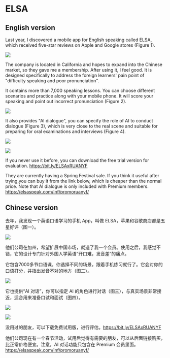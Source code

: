 # ELSA

## English version

Last year, I discovered a mobile app for English speaking called ELSA, which received five-star reviews on Apple and Google stores (Figure 1).

![](https://cdn.beekka.com/blogimg/asset/202310/bg2023101101.png)

The company is located in California and hopes to expand into the Chinese market, so they gave me a membership. After using it, I feel good. It is designed specifically to address the foreign learners' pain point of "difficulty speaking and poor pronunciation".

It contains more than 7,000 speaking lessons. You can choose different scenarios and practice along with your mobile phone. It will score your speaking and point out incorrect pronunciation (Figure 2).

![](https://cdn.beekka.com/blogimg/asset/202310/bg2023101102.png)

It also provides "AI dialogue", you can specify the role of AI to conduct dialogue (Figure 3), which is very close to the real scene and suitable for preparing for oral examinations and interviews (Figure 4).

![](https://cdn.beekka.com/blogimg/asset/202310/bg2023101103.jpg)

![](https://cdn.beekka.com/blogimg/asset/202310/bg2023101104.jpg)

If you never use it before, you can download the free trial version for evaluation. https://bit.ly/ELSAxRUANYF

They are currently having a Spring Festival sale. If you think it useful after trying,you can buy it from the link below, which is cheaper than the normal price. Note that AI dialogue is only included with Premium members. https://elsaspeak.com/inf/promoruanyf/

## Chinese version

去年，我发现一个英语口语学习的手机 App，叫做 ELSA，苹果和谷歌商店都是五星好评（图一）。

![](https://cdn.beekka.com/blogimg/asset/202310/bg2023101101.png)

他们公司在加州，希望扩展中国市场，就送了我一个会员。使用之后，我感觉不错，它的设计专门针对外国人学英语“开口难，发音差”的痛点。

它包含7000多节口语课，你选择不同的场景，跟着手机练习就行了。它会对你的口语打分，并指出发音不对的地方（图二）。

![](https://cdn.beekka.com/blogimg/asset/202310/bg2023101102.png)

它也提供“AI 对话”，你可以指定 AI 的角色进行对话（图三），与真实场景非常接近，适合用来准备口试和面试（图四）。

![](https://cdn.beekka.com/blogimg/asset/202310/bg2023101103.jpg)

![](https://cdn.beekka.com/blogimg/asset/202310/bg2023101104.jpg)

没用过的朋友，可以下载免费试用版，进行评估。https://bit.ly/ELSAxRUANYF

他们公司现在有一个春节活动，试用后觉得有需要的朋友，可以从后面链接购买，比正常价格便宜。注意，AI 对话功能只包含在 Premium 会员里面。https://elsaspeak.com/inf/promoruanyf/
